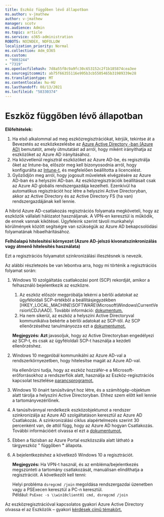 ```yaml
---
title: Eszköz függőben lévő állapotban
ms.author: v-jmathew
author: v-jmathew
manager: scotv
ms.audience: Admin
ms.topic: article
ms.service: o365-administration
ROBOTS: NOINDEX, NOFOLLOW
localization_priority: Normal
ms.collection: Adm_O365
ms.custom:
- "9003244"
- "7319"
ms.openlocfilehash: 7d8a55f8c9a9fc30c653152c2f1b185874cea3ee
ms.sourcegitcommit: ab75f66355116e995b3cb5505465b31989339e28
ms.translationtype: MT
ms.contentlocale: hu-HU
ms.lasthandoff: 08/13/2021
ms.locfileid: "58330374"
---
```

# <a name="device-in-pending-state"></a>Eszköz függőben lévő állapotban

**Előfeltételek:**

1. Ha első alkalommal ad meg eszközregisztrációkat, kérjük, tekintse át a Bevezetés az eszközkezelésbe az [Azure Active Directory -ban (Azure AD)](https://docs.microsoft.com/azure/active-directory/devices/overview?WT.mc_id=Portal-Microsoft_Azure_Support) bemutatót, amely útmutatást ad arról, hogy miként irányíthatja az eszközöket az Azure AD irányításához.
2. Ha közvetlenül regisztrál eszközöket az Azure AD-be, és regisztrálja őket az Intune-ba, [](https://docs.microsoft.com/mem/intune/fundamentals/licenses-assign?WT.mc_id=Portal-Microsoft_Azure_Support) először meg kell bizonyosodnia arról, hogy konfigurálta az [Intune-t,](https://docs.microsoft.com/mem/intune/enrollment/device-enrollment?WT.mc_id=Portal-Microsoft_Azure_Support) és megfelelően beállította a licencelést.
3. Győződjön meg arról, hogy jogosult műveletek elvégzésére az Azure AD-ban és a helyszíni AD-ban. Az eszközregisztrációk beállításait csak az Azure AD globális rendszergazdája kezelheti. Ezenkívül ha automatikus regisztrációt hoz létre a helyszíni Active Directoryban, akkor az Active Directory és az Active Directory FS (ha van) rendszergazdájának kell lennie.

A hibrid Azure AD-csatlakozás regisztrációs folyamata megköveteli, hogy az eszközök vállalati hálózatot használjanak. A VPN-en keresztül is működik, de ennek vannak kikötései. Ügyfeleink szerint távoli munkahelyi körülmények között segítségre van szükségük az Azure AD bekapcsolódási folyamatának hibaelhárításához.

**Felhőalapú hitelesítési környezet (Azure AD-jelszó kivonatszinkronizálás vagy átmenő hitelesítés használata)**

Ezt a regisztrációs folyamatot szinkronizálási illesztésnek is nevezik.

Az alábbi részletezés be van lebontva arra, hogy mi történik a regisztrációs folyamat során:

1. Windows 10 szolgáltatás csatlakozási pont (SCP) rekordját, amikor a felhasználó bejelentkezik az eszközre.

    1. Az eszköz először megpróbálja lekérni a bérlői adatokat az ügyféloldali SCP-értékből a beállításjegyzékben [HKEY_LOCAL_MACHINE\SOFTWARE\Microsoft\Windows\CurrentVersion\CDJ\AAD]. További információ: [dokumentum.](https://docs.microsoft.com/azure/active-directory/devices/hybrid-azuread-join-control)
    1. Ha nem sikerül, az eszköz a helyszíni Active Directoryval kommunikálva bekérte a bérlői adatokat az SCP-től. Az SCP ellenőrzéséhez tanulmányozza ezt a [dokumentumot.](https://docs.microsoft.com/azure/active-directory/devices/hybrid-azuread-join-manual#configure-a-service-connection-point)

    **Megjegyzés: Azt** javasoljuk, hogy az Active Directoryban engedélyezi az SCP-t, és csak az ügyféloldali SCP-t használja a kezdeti ellenőrzéshez.

2. Windows 10 megpróbál kommunikálni az Azure AD-val a rendszerkörnyezetben, hogy hitelesítse magát az Azure AD-val.

    Ha ellenőrizni tudja, hogy az eszköz hozzáfér-e a Microsoft-erőforrásokhoz a rendszerfiók alatt, használja az Eszköz-regisztrációs kapcsolat tesztelése [parancsprogramot.](https://gallery.technet.microsoft.com/Test-Device-Registration-3dc944c0)

3. Windows 10 önaírt tanúsítványt hoz létre, és a számítógép-objektum alatt tárolja a helyszíni Active Directoryban. Ehhez szem előtt kell lennie a tartományvezérlőnek.

4. A tanúsítvánnyal rendelkezik eszközobjektumot a rendszer szinkronizálja az Azure AD szolgáltatáson keresztül az Azure AD Csatlakozás. A szinkronizálási ciklus alapértelmezés szerint 30 percenként van, de attól függ, hogy az Azure AD hogyan Csatlakozás. További információért olvassa el ezt a [dokumentumot.](https://docs.microsoft.com/azure/active-directory/hybrid/how-to-connect-sync-configure-filtering#organizational-unitbased-filtering)

5. Ebben a fázisban az Azure Portal eszközszála alatt látható a tárgyeszköz " függőben **"** állapota.

6. A bejelentkezéshez a következő Windows 10 a regisztrációt.

    **Megjegyzés:** Ha VPN-t használ, és az embléma/bejelentkezés megszünteti a tartomány csatlakozását, manuálisan elindíthatja a regisztrációt. A következőt kell tenni:
    
    Helyi probléma `dsregcmd /join` megoldása rendszergazdai üzenetben vagy a PSExecen keresztül a PC-n keresztül.\
    Például: `PsExec -s \\win10client01 cmd, dsregcmd /join`

Az eszközregisztrációval kapcsolatos gyakori Azure Active Directory olvassa el az Eszközök – gyakori [kérdések című témakört.](https://docs.microsoft.com/azure/active-directory/devices/faq)
